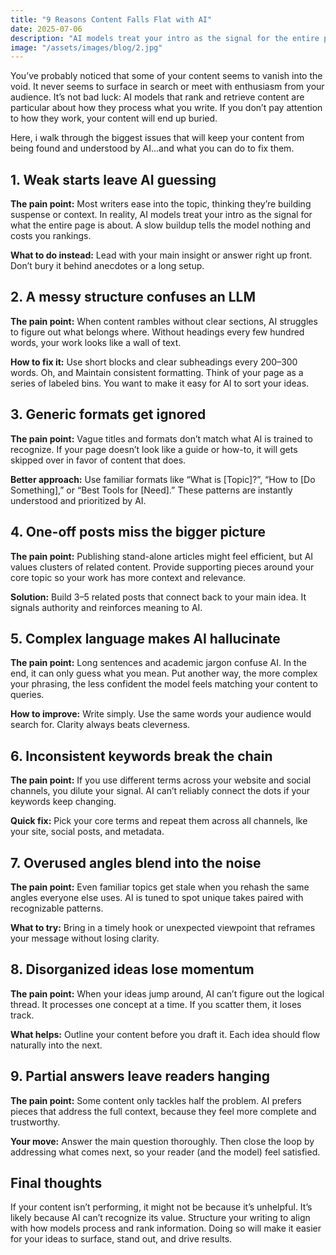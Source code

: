 ```yaml
---
title: "9 Reasons Content Falls Flat with AI"
date: 2025-07-06
description: "AI models treat your intro as the signal for the entire page"
image: "/assets/images/blog/2.jpg"
---
```

You’ve probably noticed that some of your content seems to vanish into the void. It never seems to surface in search or meet with enthusiasm from your audience. It’s not bad luck: AI models that rank and retrieve content are particular about how they process what you write. If you don’t pay attention to how they work, your content will end up buried.

Here, i walk through the biggest issues that will keep your content from being found and understood by AI...and what you can do to fix them.

## 1. Weak starts leave AI guessing
**The pain point:** Most writers ease into the topic, thinking they’re building suspense or context. In reality, AI models treat your intro as the signal for what the entire page is about. A slow buildup tells the model nothing and costs you rankings.

**What to do instead:** Lead with your main insight or answer right up front. Don’t bury it behind anecdotes or a long setup.

## 2. A messy structure confuses an LLM
**The pain point:** When content rambles without clear sections, AI struggles to figure out what belongs where. Without headings every few hundred words, your work looks like a wall of text.

**How to fix it:** Use short blocks and clear subheadings every 200–300 words. Oh, and Maintain consistent formatting. Think of your page as a series of labeled bins. You want to make it easy for AI to sort your ideas.

## 3. Generic formats get ignored
**The pain point:** Vague titles and formats don’t match what AI is trained to recognize. If your page doesn’t look like a guide or how-to, it will gets skipped over in favor of content that does.

**Better approach:** Use familiar formats like “What is [Topic]?”, “How to [Do Something],” or “Best Tools for [Need].” These patterns are instantly understood and prioritized by AI.

## 4. One-off posts miss the bigger picture
**The pain point:** Publishing stand-alone articles might feel efficient, but AI values clusters of related content. Provide supporting pieces around your core topic so your work has more context and relevance.

**Solution:** Build 3–5 related posts that connect back to your main idea. It signals authority and reinforces meaning to AI.

## 5. Complex language makes AI hallucinate
**The pain point:** Long sentences and academic jargon confuse AI. In the end, it can only guess what you mean. Put another way, the more complex your phrasing, the less confident the model feels matching your content to queries.

**How to improve:** Write simply. Use the same words your audience would search for. Clarity always beats cleverness.

## 6. Inconsistent keywords break the chain
**The pain point:** If you use different terms across your website and social channels, you dilute your signal. AI can’t reliably connect the dots if your keywords keep changing.

**Quick fix:** Pick your core terms and repeat them across all channels, lke your site, social posts, and metadata.

## 7. Overused angles blend into the noise
**The pain point:** Even familiar topics get stale when you rehash the same angles everyone else uses. AI is tuned to spot unique takes paired with recognizable patterns.

**What to try:** Bring in a timely hook or unexpected viewpoint that reframes your message without losing clarity.

## 8. Disorganized ideas lose momentum
**The pain point:** When your ideas jump around, AI can’t figure out the logical thread. It processes one concept at a time. If you scatter them, it loses track.

**What helps:** Outline your content before you draft it. Each idea should flow naturally into the next.

## 9. Partial answers leave readers hanging
**The pain point:** Some content only tackles half the problem. AI prefers pieces that address the full context, because they feel more complete and trustworthy.

**Your move:** Answer the main question thoroughly. Then close the loop by addressing what comes next, so your reader (and the model) feel satisfied.

## Final thoughts
If your content isn’t performing, it might not be because it’s unhelpful. It’s likely because AI can’t recognize its value. Structure your writing to align with how models process and rank information. Doing so will make it easier for your ideas to surface, stand out, and drive results.